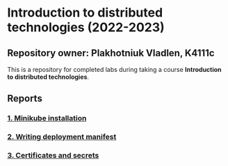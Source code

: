 # Introduction to distributed technologies (2022-2023)
## Repository owner: Plakhotniuk Vladlen, K4111c
This is a repository for completed labs during taking a course **Introduction to distributed technologies**.

## Reports
### [1. Minikube installation](lab1/lab1_report.md)
### [2. Writing deployment manifest](lab2/lab2_report.md)
### [3. Certificates and secrets](lab3/lab3_report.md)